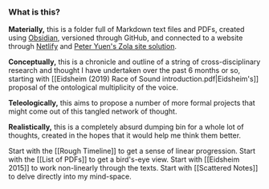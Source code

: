 ### What is this?

**Materially,** this is a folder full of Markdown text files and PDFs, created using [Obsidian](https://obsidian.md), versioned through GitHub, and connected to a website through [Netlify](https://netlify.com) and [Peter Yuen's Zola site solution](https://github.com/ppeetteerrs/obsidian-zola).

**Conceptually,** this is a chronicle and outline of a string of cross-disciplinary research and thought I have undertaken over the past 6 months or so, starting with [[Eidsheim (2019) Race of Sound introduction.pdf|Eidsheim's]] proposal of the ontological multiplicity of the voice.

**Teleologically,** this aims to propose a number of more formal projects that might come out of this tangled network of thought.

**Realistically,** this is a completely absurd dumping bin for a whole lot of thoughts, created in the hopes that it would help me think them better.

Start with the [[Rough Timeline]] to get a sense of linear progression. 
Start with the [[List of PDFs]] to get a bird's-eye view.
Start with [[Eidsheim 2015]] to work non-linearly through the texts.
Start with [[Scattered Notes]] to delve directly into my mind-space.